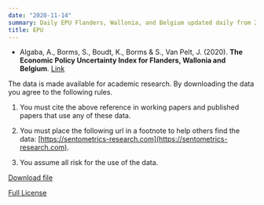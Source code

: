 ```yaml
---
date: "2020-11-14"
summary: Daily EPU Flanders, Wallonia, and Belgium updated daily from 2003 to today.
title: EPU
---
```


- Algaba, A., Borms, S., Boudt, K., Borms & S., Van Pelt, J. (2020). **The Economic Policy Uncertainty Index for Flanders, Wallonia and Belgium**.  [Link](https://papers.ssrn.com/sol3/papers.cfm?abstract_id=3580000)

The data is made available for academic research. By downloading the data you agree to the following rules.

1) You must cite the above reference in working papers and published papers that use any of these data.

2) You must place the following url in a footnote to help others find the data: [https://sentometrics-research.com](https://sentometrics-research.com).

3) You assume all risk for the use of the data.

[Download file](https://www.dropbox.com/s/aftvxm26sa020hf/Sentometrics_Belgium_EPU.csv?dl=1)

[Full License](https://www.dropbox.com/s/jwjh4b08zvq09nv/LICENSE.txt?dl=0)